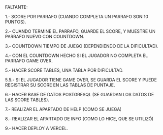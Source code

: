 FALTANTE:

1.- SCORE POR PARRAFO (CUANDO COMPLETA UN PARRAFO SON 10 PUNTOS).

2.- CUANDO TERMINE EL PARRAFO, GUARDE EL SCORE, Y MUESTRE UN PARRAFO NUEVO CON COUNTDOWN.

3.- COUNTDOWN TIEMPO DE JUEGO (DEPENDIENDO DE LA DIFICULTAD).

4.- CON EL COUNTDOWN HECHO SI EL JUGADOR NO COMPLETA EL PARRAFO GAME OVER.

5.- HACER SCORE TABLES, UNA TABLA POR DIFICULTAD.

5.5.- SI EL JUGADOR TIENE GAME OVER, SE GUARDA EL SCORE Y PUEDE REGISTRAR SU SCORE EN LAS TABLAS DE PUNTAJE.

6.- HACER BASE DE DATOS POSTGRESQL (SE GUARDAN LOS DATOS DE LAS SCORE TABLES).

7.- REALIZAR EL APARTADO DE HELP (COMO SE JUEGA)

8.- REALIZAR EL APARTADO DE INFO (COMO LO HICE, QUE SE UTILIZÓ)

9.- HACER DEPLOY A VERCEL.
